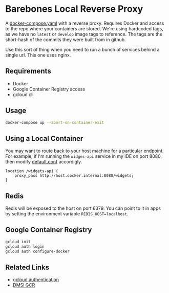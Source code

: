 # Barebones Local Reverse Proxy

A [docker-compose.yaml](docker-compose.yaml) with a reverse proxy. Requires Docker
and access to the repo where your containers are stored. We're using hardcoded
tags, as we have no `latest` or `develop` image tags to reference. The tags
are the short-hash of the commits they were built from in github.

Use this sort of thing when you need to run a bunch of services behind a single url. This one uses nginx.

## Requirements

- Docker
- Google Container Registry access
- gcloud cli

## Usage


```sh
docker-compose up --abort-on-container-exit
```

## Using a Local Container

You may want to route back to your host machine for a particular endpoint. For example,
if I'm running the `widges-api` service in my IDE on port 8080, then modify [default.conf](includes/default.conf) accordigly.


```
location /widgets-api {
    proxy_pass http://host.docker.internal:8080/widgets;
}
```

## Redis

Redis will be exposed to the host on port 6379. You can point to it in apps by setting the environment variable `REDIS_HOST=localhost`.

## Google Container Registry

```sh
gcloud init
gcloud auth login
gcloud auth configure-docker
```

## Related Links

- [gcloud authentication](https://cloud.google.com/container-registry/docs/advanced-authentication#gcloud-helper)
- [DMSi GCR](https://console.cloud.google.com/gcr/images/a2w-staging?authuser=0&project=a2w-staging)